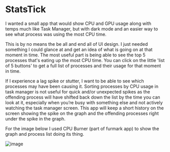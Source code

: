 # StatsTick
I wanted a small app that would show CPU and GPU usage along with temps much like Task Manager, but with dark mode and an easier way to see what process was using the most CPU time.

This is by no means the be all and end all of UI design. I just needed something I could glance at and get an idea of what is going on at that moment in time. The most useful part is being able to see the top 5 processes that's eating up the most CPU time. You can click on the little 'list of 5 buttons' to get a full list of processes and their usage for that moment in time.

If I experience a lag spike or stutter, I want to be able to see which processes may have been causing it. Sorting processes by CPU usage in task manager is not useful for quick and/or unexpected spikes as the offending process will have shifted back down the list by the time you can look at it, especially when you’re busy with something else and not actively watching the task manager screen. This app will keep a short history on the screen showing the spike on the graph and the offending processes right under the spike in the graph.

For the image below I used CPU Burner (part of furmark app) to show the graph and process list doing its thing.

![image](https://github.com/Nicks182/StatsTick/assets/13113785/bf845181-edb1-4142-b958-d3350ee5becb)

